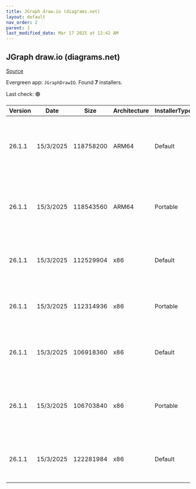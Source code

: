 ```yaml
---
title: JGraph draw.io (diagrams.net)
layout: default
nav_order: 2
parent: J
last_modified_date: Mar 17 2025 at 12:42 AM
---
```


## JGraph draw.io (diagrams.net)

[Source](https://www.drawio.com)

Evergreen app: `JGraphDrawIO`. Found **7** installers.

Last check: 🟢

| Version | Date      | Size      | Architecture | InstallerType | Type | URI                                                                                                                                                                                                                                              |
| ------- | --------- | --------- | ------------ | ------------- | ---- | ------------------------------------------------------------------------------------------------------------------------------------------------------------------------------------------------------------------------------------------------ |
| 26.1.1  | 15/3/2025 | 118758200 | ARM64        | Default       | exe  | [https://github.com/jgraph/drawio-desktop/releases/download/v26.1.1/draw.io-arm64-26.1.1-windows-arm64-installer.exe](https://github.com/jgraph/drawio-desktop/releases/download/v26.1.1/draw.io-arm64-26.1.1-windows-arm64-installer.exe)       |
| 26.1.1  | 15/3/2025 | 118543560 | ARM64        | Portable      | exe  | [https://github.com/jgraph/drawio-desktop/releases/download/v26.1.1/draw.io-arm64-26.1.1-windows-arm64-no-installer.exe](https://github.com/jgraph/drawio-desktop/releases/download/v26.1.1/draw.io-arm64-26.1.1-windows-arm64-no-installer.exe) |
| 26.1.1  | 15/3/2025 | 112529904 | x86          | Default       | exe  | [https://github.com/jgraph/drawio-desktop/releases/download/v26.1.1/draw.io-26.1.1-windows-installer.exe](https://github.com/jgraph/drawio-desktop/releases/download/v26.1.1/draw.io-26.1.1-windows-installer.exe)                               |
| 26.1.1  | 15/3/2025 | 112314936 | x86          | Portable      | exe  | [https://github.com/jgraph/drawio-desktop/releases/download/v26.1.1/draw.io-26.1.1-windows-no-installer.exe](https://github.com/jgraph/drawio-desktop/releases/download/v26.1.1/draw.io-26.1.1-windows-no-installer.exe)                         |
| 26.1.1  | 15/3/2025 | 106918360 | x86          | Default       | exe  | [https://github.com/jgraph/drawio-desktop/releases/download/v26.1.1/draw.io-ia32-26.1.1-windows-32bit-installer.exe](https://github.com/jgraph/drawio-desktop/releases/download/v26.1.1/draw.io-ia32-26.1.1-windows-32bit-installer.exe)         |
| 26.1.1  | 15/3/2025 | 106703840 | x86          | Portable      | exe  | [https://github.com/jgraph/drawio-desktop/releases/download/v26.1.1/draw.io-ia32-26.1.1-windows-32bit-no-installer.exe](https://github.com/jgraph/drawio-desktop/releases/download/v26.1.1/draw.io-ia32-26.1.1-windows-32bit-no-installer.exe)   |
| 26.1.1  | 15/3/2025 | 122281984 | x86          | Default       | msi  | [https://github.com/jgraph/drawio-desktop/releases/download/v26.1.1/draw.io-26.1.1.msi](https://github.com/jgraph/drawio-desktop/releases/download/v26.1.1/draw.io-26.1.1.msi)                                                                   |
